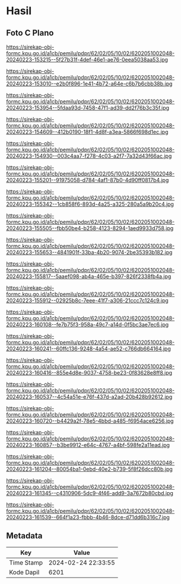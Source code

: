 # Hasil

## Foto C Plano

https://sirekap-obj-formc.kpu.go.id/a1cb/pemilu/pdpr/62/02/05/10/02/6202051002048-20240223-153215--5f27b31f-4def-46e1-ae76-0eea5038aa53.jpg

https://sirekap-obj-formc.kpu.go.id/a1cb/pemilu/pdpr/62/02/05/10/02/6202051002048-20240223-153010--e2b0f896-1e41-4b72-a64e-c6b7b6cbb38b.jpg

https://sirekap-obj-formc.kpu.go.id/a1cb/pemilu/pdpr/62/02/05/10/02/6202051002048-20240223-153954--5fdaa93d-7458-47f1-ad39-dd2f76b3c35f.jpg

https://sirekap-obj-formc.kpu.go.id/a1cb/pemilu/pdpr/62/02/05/10/02/6202051002048-20240223-154609--412b0190-18f1-4d8f-a3ea-5866f698d1ec.jpg

https://sirekap-obj-formc.kpu.go.id/a1cb/pemilu/pdpr/62/02/05/10/02/6202051002048-20240223-154930--003c4aa7-f278-4c03-a2f7-7a32d43f66ac.jpg

https://sirekap-obj-formc.kpu.go.id/a1cb/pemilu/pdpr/62/02/05/10/02/6202051002048-20240223-155201--91975058-d784-4af1-87b0-4d90ff0817b4.jpg

https://sirekap-obj-formc.kpu.go.id/a1cb/pemilu/pdpr/62/02/05/10/02/6202051002048-20240223-155342--1cb858f6-893d-4a25-a325-280a5a9b20c4.jpg

https://sirekap-obj-formc.kpu.go.id/a1cb/pemilu/pdpr/62/02/05/10/02/6202051002048-20240223-155505--fbb50be4-b258-4123-8294-1aed9933d758.jpg

https://sirekap-obj-formc.kpu.go.id/a1cb/pemilu/pdpr/62/02/05/10/02/6202051002048-20240223-155653--4841901f-33ba-4b20-9074-2be35393b182.jpg

https://sirekap-obj-formc.kpu.go.id/a1cb/pemilu/pdpr/62/02/05/10/02/6202051002048-20240223-155817--5aaef098-ab4a-465e-b397-826f2338fb4a.jpg

https://sirekap-obj-formc.kpu.go.id/a1cb/pemilu/pdpr/62/02/05/10/02/6202051002048-20240223-155912--02925b8c-7eee-41f7-a306-21ccc7c124c9.jpg

https://sirekap-obj-formc.kpu.go.id/a1cb/pemilu/pdpr/62/02/05/10/02/6202051002048-20240223-160108--fe7b75f3-958a-49c7-a14d-0f5bc3ae7ec6.jpg

https://sirekap-obj-formc.kpu.go.id/a1cb/pemilu/pdpr/62/02/05/10/02/6202051002048-20240223-160241--60ffc136-9248-4a54-ae52-c766db664164.jpg

https://sirekap-obj-formc.kpu.go.id/a1cb/pemilu/pdpr/62/02/05/10/02/6202051002048-20240223-160416--855e4d8e-9037-4758-be23-0f83628e8ff8.jpg

https://sirekap-obj-formc.kpu.go.id/a1cb/pemilu/pdpr/62/02/05/10/02/6202051002048-20240223-160537--4c54a51e-e76f-437d-a2ad-20b428b92612.jpg

https://sirekap-obj-formc.kpu.go.id/a1cb/pemilu/pdpr/62/02/05/10/02/6202051002048-20240223-160720--b4429a2f-78e5-4bbd-a485-f6954ace6256.jpg

https://sirekap-obj-formc.kpu.go.id/a1cb/pemilu/pdpr/62/02/05/10/02/6202051002048-20240223-160857--b3be9912-e64c-4767-a4bf-598fe2a11ead.jpg

https://sirekap-obj-formc.kpu.go.id/a1cb/pemilu/pdpr/62/02/05/10/02/6202051002048-20240223-161204--80054ba1-0ebd-40e2-b739-5f8f26dcc80b.jpg

https://sirekap-obj-formc.kpu.go.id/a1cb/pemilu/pdpr/62/02/05/10/02/6202051002048-20240223-161345--c4310906-5dc9-4f46-add9-3a7672b80cbd.jpg

https://sirekap-obj-formc.kpu.go.id/a1cb/pemilu/pdpr/62/02/05/10/02/6202051002048-20240223-161539--664f1a23-fbbb-4b46-8dce-d71dd6b316c7.jpg


## Metadata

| Key        | Value               |
| ---------- | ------------------- |
| Time Stamp | 2024-02-24 22:33:55 |
| Kode Dapil | 6201                |




